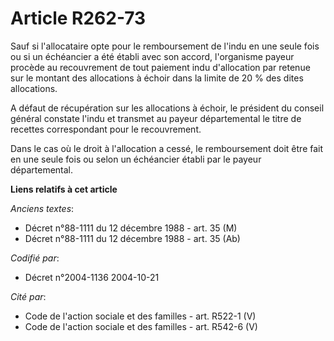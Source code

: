 # Article R262-73

Sauf si l'allocataire opte pour le remboursement de l'indu en une seule fois ou si un échéancier a été établi avec son
accord, l'organisme payeur procède au recouvrement de tout paiement indu d'allocation par retenue sur le montant des
allocations à échoir dans la limite de 20 % des dites allocations.

A défaut de récupération sur les allocations à échoir, le président du conseil général constate l'indu et transmet au payeur
départemental le titre de recettes correspondant pour le recouvrement.

Dans le cas où le droit à l'allocation a cessé, le remboursement doit être fait en une seule fois ou selon un échéancier
établi par le payeur départemental.

**Liens relatifs à cet article**

_Anciens textes_:

  - Décret n°88-1111 du 12 décembre 1988 - art. 35 (M)
  - Décret n°88-1111 du 12 décembre 1988 - art. 35 (Ab)

_Codifié par_:

  - Décret n°2004-1136 2004-10-21

_Cité par_:

  - Code de l'action sociale et des familles - art. R522-1 (V)
  - Code de l'action sociale et des familles - art. R542-6 (V)
